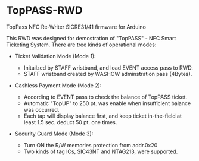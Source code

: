# TopPASS-RWD
TopPass NFC Re-Writer SICRE31/41 firmware for Arduino

This RWD was designed for demostration of "TopPASS" - NFC Smart Ticketing System. 
There are tree kinds of operational modes:

- Ticket Validation Mode (Mode 1):
    - Initailzed by STAFF wristband, and load EVENT access pass to RWD.
    - STAFF wristband created by WASHOW adminstration pass (4Bytes).
    
- Cashless Payment Mode  (Mode 2):
   - According to EVENT pass to check the balance of TopPASS ticket.
   - Automatic "TopUP" to 250 pt. was enable when insufficient balance was occurred.
   - Each tap will display balance first, and keep ticket in-the-field at least 1.5 sec. deduct 50 pt. one times.
   
- Security Guard Mode  (Mode 3):
   - Turn ON the R/W memories protection from addr.0x20
   - Two kinds of tag ICs, SIC43NT and NTAG213, were supported.
